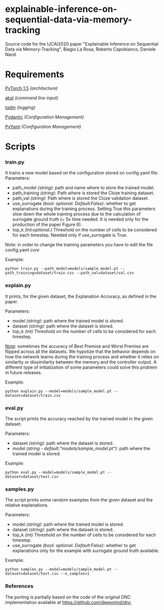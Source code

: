 # explainable-inference-on-sequential-data-via-memory-tracking
Source code for the IJCAI2020 paper "Explainable Inference on Sequential Data via Memory-Tracking", Biagio La Rosa, Roberto Capobianco, Daniele Nardi

# Requirements

<a href="https://pytorch.org/">PyTorch 1.5</a> <em>(architecture)</em>


<a href="https://pypi.org/project/absl-py/"> absl</a> <em>(command line input)</em>


<a href="https://pypi.org/project/tqdm/">tqdm</a> <em>(logging)</em>

<a href="https://pydantic-docs.helpmanual.io/">Pydantic</a> <em>(Configuration Management) </em>

<a href="https://pyyaml.org/wiki/PyYAMLDocumentation">PyYaml</a>  <em>(Configuration Management)</em>
# Scripts

### train.py
It trains a new model based on the configuration stored on config.yaml file.
Parameters:
   - path_model <em>(string)</em>: path and name where to store the trained model.
   - path_training <em>(string)</em>: Path where is stored the Cloze training dataset. 
   - path_val <em>(string)</em>: Path where is stored the Cloze validation dataset. 
   - use_surrogate <em>(bool: optional. Default:False)</em>: whether to get explanations during the training process. Setting True this parameters slow down the whole training process due to the calculation of surrogate ground truth (~ 5x time needed. It is needed only for the production of the paper Figure 6).
   - top_k <em>(int:optional.)</em> Threshold on the number of cells to be considered for each timestep. Needed only if use_surrogate is True.

Note: in order to change the training parameters you have to edit the file config.yaml <em>core</em>

Example:
```
python train.py --path_model=models/sample_model.pt --path_training=dataset/train.csv --path_val=dataset/val.csv
```
### explain.py
It prints, for the given dataset, the Explanation Accuracy, as defined in the paper.

Parameters:
   - model <em>(string)</em>: path where the trained model is stored.
   - dataset <em>(string)</em>: path where the dataset is stored.
   - top_k <em>(int)</em> Threshold on the number of cells to be considered for each timestep. 

<ins>Note</ins>: sometimes the accuracy of Best Premise and Worst Premise are flipped across all the datasets. We hypotize that the behavior depends on how the network learns during the training process and whether it relies on similarity or dissimilarity between the memory and the controller output. A different type of initialization of some parameters could solve this problem in future releases.

Example:
```
python explain.py --model=models/sample_model.pt --dataset=dataset/train.csv
```
### eval.py
The script prints the accuracy reached by the trained model in the given dataset.

Parameters:
   - dataset <em>(string)</em>: path where the dataset is stored.
   - model <em>(string - default:"models/sample_model.pt")</em>: path where the trained model is stored.

Example:
```
python eval.py --model=models/sample_model.pt --dataset=dataset/test.csv
```
### samples.py
The script prints some random examples from the given dataset and the relative explanations.

Parameters:
   - model <em>(string)</em>: path where the trained model is stored.
   - dataset <em>(string)</em>: path where the dataset is stored.
   - top_k <em>(int)</em> Threshold on the number of cells to be considered for each timestep. 
  - use_surrogate <em>(bool: optional. Default:False)</em>: whether to get explanations only for the example with surrogate ground truth available.

Example:
```
python samples.py --model=models/sample_model.pt --dataset=dataset/test.csv --n_samples=1
```
### References
The porting is partially based on the code of the original DNC implementation available at https://github.com/deepmind/dnc